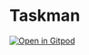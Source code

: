 # Taskman

[![Open in Gitpod](https://gitpod.io/button/open-in-gitpod.svg)](https://github.com/meenulaxman/taskman)
